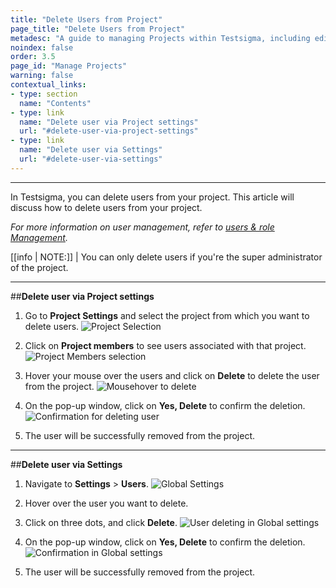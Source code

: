 ```yaml
---
title: "Delete Users from Project"
page_title: "Delete Users from Project"
metadesc: "A guide to managing Projects within Testsigma, including editing, deleting projects, and enabling/disabling multiple Application/Versions"
noindex: false
order: 3.5
page_id: "Manage Projects"
warning: false
contextual_links:
- type: section
  name: "Contents"
- type: link
  name: "Delete user via Project settings"
  url: "#delete-user-via-project-settings"
- type: link
  name: "Delete user via Settings"
  url: "#delete-user-via-settings"
---
```


---
In Testsigma, you can delete users from your project. This article will discuss how to delete users from your project. 

*For more information on user management, refer to [users & role Management](https://testsigma.com/docs/collaboration/users-roles/).*

[[info | NOTE:]]
| You can only delete users if you're the super administrator of the project.

---

##**Delete user via Project settings**

1. Go to **Project Settings** and select the project from which you want to delete users.
![Project Selection](https://s3.amazonaws.com/static-docs.testsigma.com/new_images/projects/overview/ts_projectselection.png)

2. Click on **Project members** to see users associated with that project.
![Project Members selection](https://s3.amazonaws.com/static-docs.testsigma.com/new_images/projects/overview/ts_projectsettings.png)

3. Hover your mouse over the users and click on **Delete** to delete the user from the project.
![Mousehover to delete](https://s3.amazonaws.com/static-docs.testsigma.com/new_images/projects/overview/ts_projectmemberdelete.png)

4. On the pop-up window, click on **Yes, Delete** to confirm the deletion.
![Confirmation for deleting user](https://s3.amazonaws.com/static-docs.testsigma.com/new_images/projects/overview/ts_deletingmemberconfirm.png)
5. The user will be successfully removed from the project.

---

##**Delete user via Settings**

1. Navigate to **Settings** > **Users**.
![Global Settings](https://s3.amazonaws.com/static-docs.testsigma.com/new_images/projects/overview/ts_globalsettingsuser.png)

2. Hover over the user you want to delete. 
3. Click on three dots, and click **Delete**.
![User deleting in Global settings](https://s3.amazonaws.com/static-docs.testsigma.com/new_images/projects/overview/ts_deletingglobalconfirm.png)

4. On the pop-up window, click on **Yes, Delete** to confirm the deletion.
![Confirmation in Global settings](https://s3.amazonaws.com/static-docs.testsigma.com/new_images/projects/overview/ts_deletingmemberglobalconfirm.png)

5. The user will be successfully removed from the project.